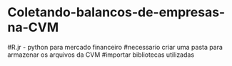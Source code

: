 # Coletando-balancos-de-empresas-na-CVM

#R.jr - python para mercado financeiro
#necessario criar uma pasta para armazenar os arquivos da CVM
#importar bibliotecas utilizadas
